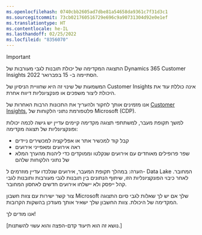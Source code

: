 ```yaml
---
ms.openlocfilehash: 0740cbb2605ad7dbe81a54658da9361c7f31d3c1
ms.sourcegitcommit: 73cb021760516729e696c9a90731304d92e0e1ef
ms.translationtype: HT
ms.contentlocale: he-IL
ms.lasthandoff: 02/25/2022
ms.locfileid: "8356070"
---
```


> [!IMPORTANT]
> התצוגה המקדימה של יכולת תובנות לגבי מעורבות של Dynamics 365 Customer Insights הסתיימה ב- 15 בפברואר 2022.  
>
>המשמעות של שינוי זה היא שחוויית הניסיון של Customer Insights אינה כוללת עוד את היכולת ליצור משפכים או פונקציונליות דיווח אחרת.
>
> אנו מזמינים אותך לחקור ולהעריך את התכונות הרבות האחרות של [Customer Insights](https://dynamics.microsoft.com/ai/customer-insights/), פלטפורמת נתוני הלקוחות של Microsoft‏ (CDP).    
>  
> למשך תקופת מעבר, למשתתפי תצוגה מקדימה קיימים עדיין יש גישה לכמה יכולות ופונקציונליות של תצוגה מקדימה:
> 
> - קבל קוד למכשיר אתר או אפליקציה למכשירים ניידים 
> - ראה אירועים ומאפייני אירועים 
> - שפר פרופילים מאוחדים עם אירועים שנקלטו וממוקדים כדי ליהנות מהערך המלא של נתוני הלקוחות שלהם
>  
> הערה: במהלך תקופת המעבר, אירועים שנלכדו עדיין מוזרמים ל- Data Lake המחובר. לאחר כיבוי הפונקציונליות הזו, שיתוף הנתונים בין תובנות לגבי מעורבות ותובנות לגבי קהל ייפסק ולא יישלחו אירועים חדשים לאחסון המחובר.
>
> צור קשר ישירות עם צוות חשבון Microsoft שלך אם יש לך שאלות לגבי סיום התצוגה המקדימה של היכולת. צוות החשבון שלך ישאיר אותך מעודכן בהשקות הקרובות. 
>
>אנו מודים לך!


[נושא זה הוא תיעוד קדם-הפצה והוא עשוי להשתנות.]
